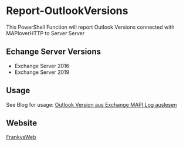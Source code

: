 # Report-OutlookVersions
 This PowerShell Function will report Outlook Versions connected with MAPIoverHTTP to Server Server

## Echange Server Versions
 - Exchange Server 2016
 - Exchange Server 2019
 
## Usage
See Blog for usage: [Outlook Version aus Exchange MAPI Log auslesen](https://www.frankysweb.de/outlook-version-aus-exchange-mapi-log-auslesen/)
 
## Website
 [FrankysWeb](https://www.frankysweb.de/)